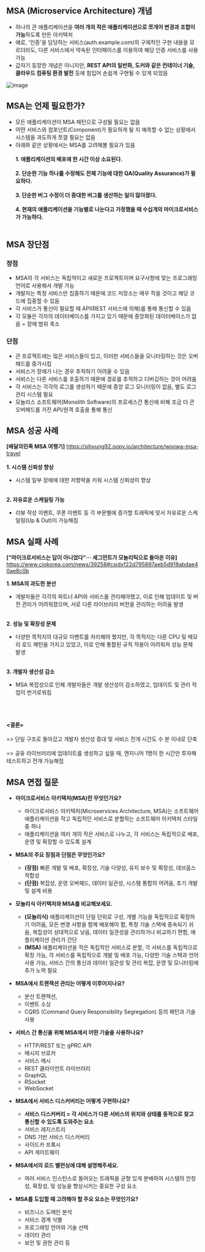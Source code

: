 ## MSA (Microservice Architecture) 개념 ##
- 하나의 큰 애플리케이션을 **여러 개의 작은 애플리케이션으로 쪼개어 변경과 조합이 가능**하도록 만든 아키텍처
- 예로, '인증'을 담당하는 서비스(auth.example.com)의 구체적인 구현 내용을 모르더라도, 다른 서비스에서 약속된 인터페이스를 이용하여 해당 인증 서비스를 사용 가능
- 갑자기 등장한 개념은 아니지만, **REST API의 일반화, 도커와 같은 컨테이너 기술, 클라우드 컴퓨팅 환경 발전** 등에 힘입어 손쉽게 구현될 수 있게 되었음

![image](https://github.com/xodbs1123/MSA/assets/61976898/f1c4df59-d614-4969-9294-5319d5af6beb)

## MSA는 언제 필요한가? ##
- 모든 애플리케이션이 MSA 패턴으로 구성될 필요는 없음
- 어떤 서비스와 컴포넌트(Component)가 필요하게 될 지 예측할 수 없는 상황에서 시스템을 과도하게 쪼갤 필요는 없음
- 아래와 같은 상황에서는 MSA를 고려해볼 필요가 있음
<br><br>
**1. 애플리케이션의 배포에 한 시간 이상 소요된다.** <br><br>
**2. 단순한 기능 하나를 수정해도 전체 기능에 대한 QA(Quality Assurance)가 필요하다.** <br><br>
**3. 단순한 버그 수정이 더 중대한 버그를 생산하는 일이 많아졌다.** <br><br>
**4. 현재의 애플리케이션을 기능별로 나눈다고 가정했을 때 수십개의 마이크로서비스가 가능하다.** 
<br><br>


## MSA 장단점 ###
### 장점 ###
- MSA의 각 서비스는 독립적이고 새로운 프로젝트이며 요구사항에 맞는 프로그래밍 언어로 사용해서 개발 가능
- 개발자는 특정 서비스만 집중하기 때문에 코드 저장소는 매우 작을 것이고 해당 코드에 집중할 수 있음
- 각 서비스가 통신이 필요할 때 API(REST 서비스에 의해)를 통해 통신할 수 있음
- 각 모듈은 각자의 데이터베이스를 가지고 있기 때문에 중앙화된 데이터베이스가 없음 = 장애 범위 축소

### 단점 ###
- 큰 프로젝트에는 많은 서비스들이 있고, 이러한 서비스들을 모니터링하는 것은 오버헤드를 증가시킴
- 서비스가 장애가 나는 경우 추적하기 어려울 수 있음
- 서비스는 다른 서비스를 호출하기 때문에 경로를 추적하고 디버깅하는 것이 어려움
- 각 서비스는 각각의 로그를 생성하기 때문에 중앙 로그 모니터링이 없음, 별도 로그 관리 시스템 필요
- 모놀리스 소프트웨어(Monolith Software)의 프로세스간 통신에 비해 조금 더 큰 오버헤드를 가진 API/원격 호출을 통해 통신

## MSA 성공 사례 ##
**[배달의민족 MSA 여행기]** 
https://sihyung92.oopy.io/architecture/woowa-msa-travel
<br><br>
**1. 시스템 신뢰성 향상** 
   - 시스템 일부 장에애 대한 저항력을 키워 시스템 신뢰성이 향상
<br><br>

**2. 자유로운 스케일링 가능**
   - 리뷰 작성 이벤트, 쿠폰 이벤트 등 각 부문별에 증가할 트래픽에 맞서 자유로운 스케일링(Up & Out)이 가능해짐

## MSA 실패 사례 ##
**["마이크로서비스는 답이 아니었다"··· 세그먼트가 모놀리틱으로 돌아온 이유]**
https://www.ciokorea.com/news/39258#csidxf22d795897aeb5d918abdae40ae8c0b 

**1. MSA의 과도한 분산** 
   - 개발자들은 각각의 파트너 API와 서비스를 관리해야했고, 이로 인해 업데이트 및 버전 관리가 어려워졌으며, 서로 다른 라이브러리 버전을 관리하는 어려움 발생
<br><br>

**2. 성능 및 확장성 문제** 
   - 다양한 목적지의 대규모 이벤트를 처리해야 했지만, 각 목적지는 다른 CPU 및 메모리 로드 패턴을 가지고 있었고, 이로 인해 통합된 규칙 적용이 어려워져 성능 문제 발생
<br><br>

**3. 개발자 생산성 감소** 
   - MSA 복잡성으로 인해 개발자들은 개발 생산성이 감소하였고, 업데이트 및 관리 작업이 번거로워짐<br><br>

<br><br>
   **<결론>**  <br><br> 
   => 단일 구조로 돌아갔고 개발자 생산성 증대 및 서비스 전개 시간도 수 분 이내로 단축<br><br>
   => 공유 라이브러리에 업데이트를 생성하고 싶을 때, 엔지니어 1명이 한 시간만 투자해 테스트하고 전개 가능해짐

## MSA 면접 질문 ##
- **마이크로서비스 아키텍처(MSA)란 무엇인가요?**
   - 마이크로서비스 아키텍처(Microservices Architecture, MSA)는 소프트웨어 애플리케이션을 작고 독립적인 서비스로 분할하는 소프트웨어 아키텍처 스타일 중 하나 </span>
   - 애플리케이션을 여러 개의 작은 서비스로 나누고, 각 서비스는 독립적으로 배포, 운영 및 확장할 수 있도록 설계

- **MSA의 주요 장점과 단점은 무엇인가요?**
   - **(장점)** 빠른 개발 및 배포, 확장성, 기술 다양성, 유지 보수 및 확장성, 데브옵스 적합성
   - **(단점)** 복잡성, 운영 오버헤드, 데이터 일관성, 시스템 통합의 어려움, 초기 개발 및 설계 비용
     
- **모놀리식 아키텍처와 MSA를 비교해보세요.**
   - **(모놀리식)** 애플리케이션이 단일 단위로 구성, 개별 기능을 독립적으로 확장하기 어려움, 모든 변경 사항을 함께 배포해야 함, 특정 기술 스택에 종속되기 쉬움, 복잡성이 상대적으로 낮음, 데이터 일관성을 관리하거나 비교하기 편함, 애플리케이션 관리가 간단
   - **(MSA)** 애플리케이션을 작은 독립적인 서비스로 분할, 각 서비스를 독립적으로 확장 가능, 각 서비스를 독립적으로 개발 및 배포 가능, 다양한 기술 스택과 언어 사용 가능, 서비스 간의 통신과 데이터 일관성 및 관리 복잡, 운영 및 모니터링에 추가 노력 필요
     
- **MSA에서 트랜잭션 관리는 어떻게 이루어지나요?**
   - 분산 트랜잭션,
   - 이벤트 소싱
   - CQRS (Command Query Responsibility Segregation) 등의 패턴과 기술 사용
   
- **서비스 간 통신을 위해 MSA에서 어떤 기술을 사용하나요?**
   - HTTP/REST 또는 gPRC API
   - 메시지 브로커
   - 서비스 메시
   - REST 클라이언트 라이브러리
   - GraphQL
   - RSocket
   - WebSocket
   
- **MSA에서 서비스 디스커버리는 어떻게 구현하나요?**
   - **서비스 디스커버리 = 각 서비스가 다른 서비스의 위치와 상태를 동적으로 찾고 통신할 수 있도록 도와주는 요소**
   - 서비스 레지스트리
   - DNS 기반 서비스 디스커버리
   - 사이드카 프록시
   - API 게이트웨이
- **MSA에서의 로드 밸런싱에 대해 설명해주세요.**
   - 여러 서비스 인스턴스로 들어오는 트래픽을 균형 있게 분배하여 시스템의 안정성, 확장성, 및 성능을 향상시키는 중요한 구성 요소
     
- **MSA를 도입할 때 고려해야 할 주요 요소는 무엇인가요?**
   - 비즈니스 도메인 분석
   - 서비스 경계 식별
   - 프로그래밍 언어와 기술 선택
   - 데이터 관리
   - 보안 및 권한 관리 등
